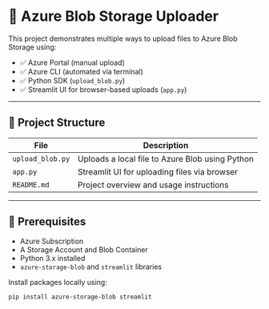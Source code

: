 # 🚀 Azure Blob Storage Uploader

This project demonstrates multiple ways to upload files to Azure Blob Storage using:

- ✅ Azure Portal (manual upload)
- ✅ Azure CLI (automated via terminal)
- ✅ Python SDK (`upload_blob.py`)
- ✅ Streamlit UI for browser-based uploads (`app.py`)

---

## 📁 Project Structure

| File            | Description                                      |
|-----------------|--------------------------------------------------|
| `upload_blob.py`| Uploads a local file to Azure Blob using Python  |
| `app.py`        | Streamlit UI for uploading files via browser     |
| `README.md`     | Project overview and usage instructions          |

---

## 🔧 Prerequisites

- Azure Subscription
- A Storage Account and Blob Container
- Python 3.x installed
- `azure-storage-blob` and `streamlit` libraries

Install packages locally using:

```bash
pip install azure-storage-blob streamlit
